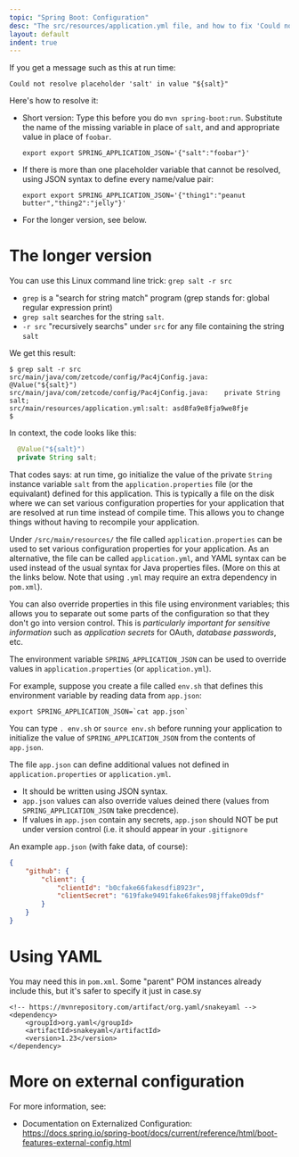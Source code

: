 ```yaml
---
topic: "Spring Boot: Configuration"
desc: "The src/resources/application.yml file, and how to fix 'Could not resolve placeholder ${salt}' type errors"
layout: default
indent: true
---
```


If you get a message such as this at run time:

```
Could not resolve placeholder 'salt' in value "${salt}"
```

Here's how to resolve it:
* Short version:  Type this before you do `mvn spring-boot:run`.  Substitute the name of the missing variable in place of `salt`, and and appropriate value in place of `foobar`.  
   ```
   export export SPRING_APPLICATION_JSON='{"salt":"foobar"}'
   ``` 
* If there is more than one placeholder variable that cannot be resolved, using JSON syntax to define every name/value pair:
   ```
   export export SPRING_APPLICATION_JSON='{"thing1":"peanut butter","thing2":"jelly"}'
   ``` 

* For the longer version, see below.

# The longer version

You can use this Linux command line trick: `grep salt -r src`
* `grep` is a "search for string match" program (grep stands for: global regular expression print)
* `grep salt` searches for the string `salt`.  
* `-r src` "recursively searchs" under `src` for any file containing the string `salt`

We get this result:

```
$ grep salt -r src
src/main/java/com/zetcode/config/Pac4jConfig.java:    @Value("${salt}")
src/main/java/com/zetcode/config/Pac4jConfig.java:    private String salt;
src/main/resources/application.yml:salt: asd8fa9e8fja9we8fje
$ 
```

In context, the code looks like this:

```java
  @Value("${salt}")
  private String salt;
```

That codes says: at run time, go initialize the value of the private `String` instance variable `salt` from the `application.properties` file (or the equivalant) defined for this application.     This is typically a file on the disk where we can set various configuration properties
for your application that are resolved at run time instead of compile time.  This allows you to change things without having to recompile your application.   

Under `/src/main/resources/` the file called `application.properties`  can be used to set various configuration properties
for your application.  As an alternative, the file can be called `application.yml`, and YAML syntax can be used instead of the usual syntax for Java properties files.  (More on this at the links below.  Note that using `.yml` may require an extra dependency in `pom.xml`).

You can also override properties in this file using environment variables; this allows you to separate out 
some parts of the configuration so that they don't go into version control.  This is *particularly important for sensitive information* such as 
*application secrets* for OAuth, *database passwords*, etc.  

The environment variable `SPRING_APPLICATION_JSON` can be used to override values in `application.properties` (or `application.yml`).

For example, suppose you create a file called `env.sh` that defines this environment variable by reading data from `app.json`:

```
export SPRING_APPLICATION_JSON=`cat app.json`
```

You can type `. env.sh` or `source env.sh` before running your application to initialize the value of `SPRING_APPLICATION_JSON` from the contents of `app.json`.

The file `app.json` can define additional values not defined in `application.properties` or `application.yml`.
* It should be written using JSON syntax.
* `app.json` values can also override values deined there (values from `SPRING_APPLICATION_JSON` take precdence).  
* If values in `app.json` contain any secrets, `app.json` should NOT be put under version control (i.e. it should appear in your `.gitignore`

An example `app.json` (with fake data, of course):

```json
{
    "github": {
        "client": {
            "clientId": "b0cfake66fakesdfi8923r",
            "clientSecret": "619fake9491fake6fakes98jffake09dsf"
        }
    }
}
```

# Using YAML

You may need this in `pom.xml`.  Some "parent" POM instances already include this, but it's safer to specify it just in case.sy

```
<!-- https://mvnrepository.com/artifact/org.yaml/snakeyaml -->
<dependency>
    <groupId>org.yaml</groupId>
    <artifactId>snakeyaml</artifactId>
    <version>1.23</version>
</dependency>
```

# More on external configuration

For more information, see: 

* Documentation on Externalized Configuration: <https://docs.spring.io/spring-boot/docs/current/reference/html/boot-features-external-config.html>

